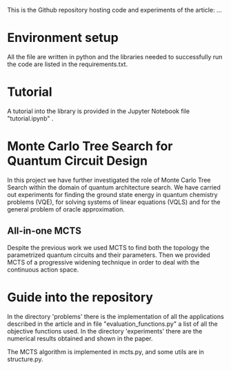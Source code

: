 This is the Github repository hosting code and experiments of the article: ...

# Environment setup
All the file are written in python and the libraries needed to successfully run the code are listed in the requirements.txt.

# Tutorial
A tutorial into the library is provided in the Jupyter Notebook file "tutorial.ipynb" .

# Monte Carlo Tree Search for Quantum Circuit Design
In this project we have further investigated the role of Monte Carlo Tree Search within the domain of quantum architecture search.
We have carried out experiments for finding the ground state energy in quantum chemistry problems (VQE),
for solving systems of linear equations (VQLS) and for the general problem of oracle approximation.

## All-in-one MCTS
Despite the previous work we used MCTS to find both the topology the parametrized quantum circuits 
and their parameters. Then we provided MCTS of a progressive widening technique in order to deal with the continuous action space.


# Guide into the repository

In the directory 'problems' there is the implementation of all the applications described in the article and in file "evaluation_functions.py" a list of all the objective functions used. 
In the directory 'experiments' there are the numerical results obtained and shown in the paper.

The MCTS algorithm is implemented in mcts.py, and some utils are in structure.py.

